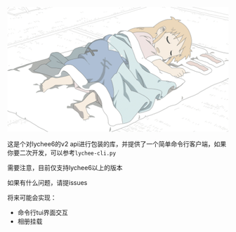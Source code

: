 ![157_modify](README.assets/157_modify.webp)

这是个对lychee6的v2 api进行包装的库，并提供了一个简单命令行客户端，如果你要二次开发，可以参考`lychee-cli.py`

需要注意，目前仅支持lychee6以上的版本



如果有什么问题，请提issues



将来可能会实现：

+ 命令行tui界面交互
+ 相册挂载